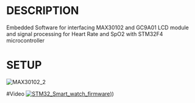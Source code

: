 # DESCRIPTION
Embedded Software for interfacing MAX30102 and GC9A01 LCD module and signal processing for Heart Rate and SpO2 with STM32F4 microcontroller

# SETUP
![MAX30102_2](https://github.com/user-attachments/assets/f41b3f3c-f682-4017-bd6c-ac96ff8baee3)

#Video
[![STM32_Smart_watch_firmware]([https://img.youtube.com/vi/FJp8Wvo2xAQ/0.jpg))](https://www.youtube.com/watch?v=FJp8Wvo2xAQ))

